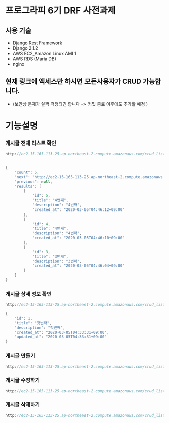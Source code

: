 # 프로그라피 6기 DRF 사전과제


## 사용 기술
* Django Rest Framework
* Django 2.1.2 
* AWS EC2_Amazon Linux AMI 1
* AWS RDS (Maria DB)
* nginx

## 현재 링크에 엑세스만 하시면 모든사용자가 CRUD 가능합니다. 
* (보안상 문제가 살짝 걱정되긴 합니다 -> 커밋 종료 이후에도 추가할 예정 )

# 기능설명
### 게시글 전체 리스트 확인 
```groovy
http://ec2-15-165-113-25.ap-northeast-2.compute.amazonaws.com/crud_list/
```

```groovy
  
{
    "count": 5,
    "next": "http://ec2-15-165-113-25.ap-northeast-2.compute.amazonaws.com/crud_list/?page=2",
    "previous": null,
    "results": [
        {
            "id": 5,
            "title": "4번째",
            "description": "4번째",
            "created_at": "2020-03-05T04:46:12+09:00"
        },
        {
            "id": 4,
            "title": "4번째",
            "description": "4번째",
            "created_at": "2020-03-05T04:46:10+09:00"
        },
        {
            "id": 3,
            "title": "3번째",
            "description": "3번째",
            "created_at": "2020-03-05T04:46:04+09:00"
        }
    ]
}

```

### 게시글 상세 정보 확인
```groovy
http://ec2-15-165-113-25.ap-northeast-2.compute.amazonaws.com/crud_list/{id}
```
```groovy
{
    "id": 1,
    "title": "첫번째",
    "description": "첫번째",
    "created_at": "2020-03-05T04:33:31+09:00",
    "updated_at": "2020-03-05T04:33:31+09:00"
}
```

### 게시글 만들기
```groovy
http://ec2-15-165-113-25.ap-northeast-2.compute.amazonaws.com/crud_list/create
```

### 게시글 수정하기
```groovy
http://ec2-15-165-113-25.ap-northeast-2.compute.amazonaws.com/crud_list/{id}/update
```

### 게시글 삭제하기
```groovy
http://ec2-15-165-113-25.ap-northeast-2.compute.amazonaws.com/crud_list/{id}/delete
```
